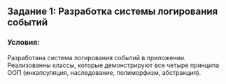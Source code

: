 ## Задание 1: Разработка системы логирования событий

### Условия:
Разработана система логирования событий в приложении. Реализованны классы, которые демонстрируют все четыре принципа ООП (инкапсуляция, наследование, полиморфизм, абстракция).
